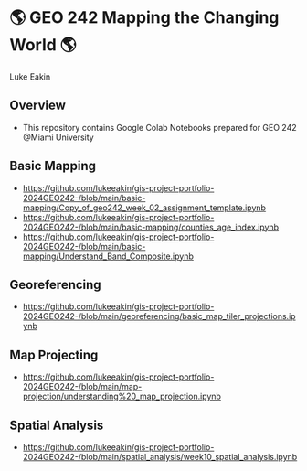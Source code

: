 # :earth_americas: GEO 242 Mapping the Changing World :earth_americas:

Luke Eakin

## Overview
- This repository contains Google Colab Notebooks prepared for GEO 242 @Miami University

## Basic Mapping

- https://github.com/lukeeakin/gis-project-portfolio-2024GEO242-/blob/main/basic-mapping/Copy_of_geo242_week_02_assignment_template.ipynb
- https://github.com/lukeeakin/gis-project-portfolio-2024GEO242-/blob/main/basic-mapping/counties_age_index.ipynb
- https://github.com/lukeeakin/gis-project-portfolio-2024GEO242-/blob/main/basic-mapping/Understand_Band_Composite.ipynb

## Georeferencing

- https://github.com/lukeeakin/gis-project-portfolio-2024GEO242-/blob/main/georeferencing/basic_map_tiler_projections.ipynb

## Map Projecting

- https://github.com/lukeeakin/gis-project-portfolio-2024GEO242-/blob/main/map-projection/understanding%20_map_projection.ipynb

## Spatial Analysis

- https://github.com/lukeeakin/gis-project-portfolio-2024GEO242-/blob/main/spatial_analysis/week10_spatial_analysis.ipynb 

